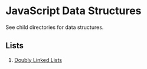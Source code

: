 # JavaScript Data Structures

See child directories for data structures.

## Lists

1. [Doubly Linked Lists](doubly-linked-list/)
